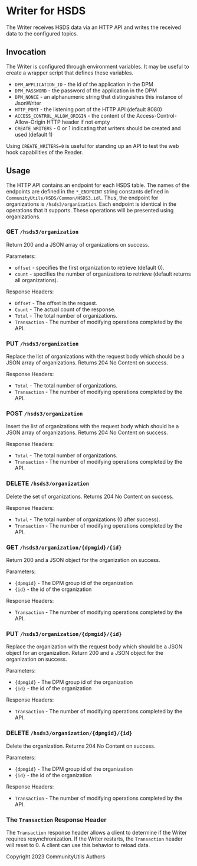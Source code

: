 # Writer for HSDS

The Writer receives HSDS data via an HTTP API and writes the received data to the configured topics.

## Invocation

The Writer is configured through environment variables.
It may be useful to create a wrapper script that defines these variables.

* `DPM_APPLICATION_ID` - the id of the application in the DPM
* `DPM_PASSWORD` - the password of the application in the DPM
* `DPM_NONCE` - an alphanumeric string that distinguishes this instance of JsonWriter
* `HTTP_PORT` - the listening port of the HTTP API (default 8080)
* `ACCESS_CONTROL_ALLOW_ORIGIN` - the content of the Access-Control-Allow-Origin HTTP header if not empty
* `CREATE_WRITERS` - 0 or 1 indicating that writers should be created and used (default 1)

Using `CREATE_WRITERS=0` is useful for standing up an API to test the web hook capabilities of the Reader.

## Usage

The HTTP API contains an endpoint for each HSDS table.
The names of the endpoints are defined in the `*_ENDPOINT` string constants defined in `CommunityUtils/HSDS/Common/HSDS3.idl`.
Thus, the endpoint for organizations is `/hsds3/organization`.
Each endpoint is identical in the operations that it supports.
These operations will be presented using organizations.

### GET `/hsds3/organization`

Return 200 and a JSON array of organizations on success.

Parameters:
* `offset` - specifies the first organization to retrieve (default 0).
* `count` - specifies the number of organizations to retrieve (default returns all organizations).

Response Headers:
* `Offset` - The offset in the request.
* `Count` - The actual count of the response.
* `Total` - The total number of organizations.
* `Transaction` - The number of modifying operations completed by the API.

### PUT `/hsds3/organization`

Replace the list of organizations with the request body which should be a JSON array of organizations.
Returns 204 No Content on success.

Response Headers:
* `Total` - The total number of organizations.
* `Transaction` - The number of modifying operations completed by the API.

### POST `/hsds3/organization`

Insert the list of organizations with the request body which should be a JSON array of organizations.
Returns 204 No Content on success.

Response Headers:
* `Total` - The total number of organizations.
* `Transaction` - The number of modifying operations completed by the API.

### DELETE `/hsds3/organization`

Delete the set of organizations.
Returns 204 No Content on success.

Response Headers:
* `Total` - The total number of organizations (0 after success).
* `Transaction` - The number of modifying operations completed by the API.

### GET `/hsds3/organization/{dpmgid}/{id}`

Return 200 and a JSON object for the organization on success.

Parameters:
* `{dpmgid}` - The DPM group id of the organization
* `{id}` - the id of the organization

Response Headers:
* `Transaction` - The number of modifying operations completed by the API.

### PUT `/hsds3/organization/{dpmgid}/{id}`

Replace the organization with the request body which should be a JSON object for an organization.
Return 200 and a JSON object for the organization on success.

Parameters:
* `{dpmgid}` - The DPM group id of the organization
* `{id}` - the id of the organization

Response Headers:
* `Transaction` - The number of modifying operations completed by the API.

### DELETE `/hsds3/organization/{dpmgid}/{id}`

Delete the organization.
Returns 204 No Content on success.

Parameters:
* `{dpmgid}` - The DPM group id of the organization
* `{id}` - the id of the organization

Response Headers:
* `Transaction` - The number of modifying operations completed by the API.

### The `Transaction` Response Header

The `Transaction` response header allows a client to determine if the Writer requires resynchronization.
If the Writer restarts, the `Transaction` header will reset to 0.
A client can use this behavior to reload data.

Copyright 2023 CommunityUtils Authors
